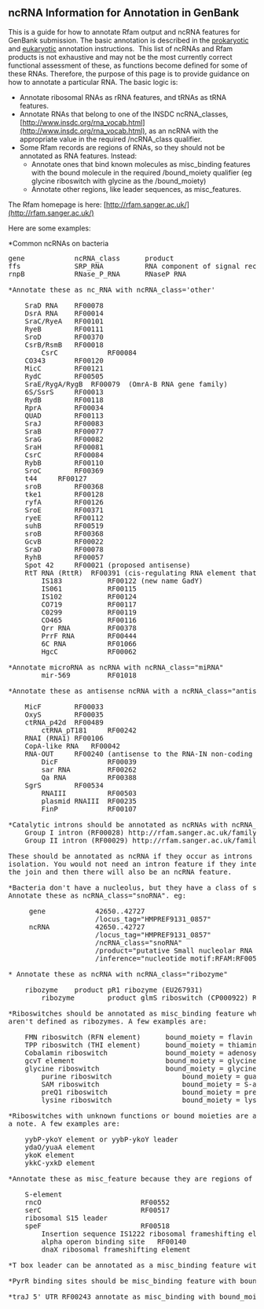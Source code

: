 
## ncRNA Information for Annotation in GenBank

This is a guide for how to annotate Rfam output and ncRNA features for GenBank submission. The basic annotation is described in the [prokaryotic](http://www.ncbi.nlm.nih.gov/genbank/genomesubmit_annotation#RNA) and [eukaryotic](http://www.ncbi.nlm.nih.gov/genbank/eukaryotic_genome_submission_annotation#rRNA) annotation instructions.  This list of ncRNAs and Rfam products is not exhaustive and may not be the most currently correct functional assessment of these, as functions become defined for some of these RNAs. Therefore, the purpose of this page is to provide guidance on how to annotate a particular RNA. The basic logic is:

*   Annotate ribosomal RNAs as rRNA features, and tRNAs as tRNA features.
*   Annotate RNAs that belong to one of the INSDC ncRNA_classes, [http://www.insdc.org/rna_vocab.html](http://www.insdc.org/rna_vocab.html), as an ncRNA with the appropriate value in the required /ncRNA_class qualifier.
*   Some Rfam records are regions of RNAs, so they should not be annotated as RNA features. Instead:
    *   Annotate ones that bind known molecules as misc_binding features with the bound molecule in the required /bound_moiety qualifier (eg glycine riboswitch with glycine as the /bound_moiety)
    *   Annotate other regions, like leader sequences, as misc_features.

The Rfam homepage is here: [http://rfam.sanger.ac.uk/](http://rfam.sanger.ac.uk/)

Here are some examples:

*Common ncRNAs on bacteria

<pre class="real">gene            ncRNA_class      product
ffs             SRP_RNA          RNA component of signal recognition particle
rnpB            RNase_P_RNA      RNaseP RNA

*Annotate these as nc_RNA with ncRNA_class='other'

 	SraD RNA	RF00078
 	DsrA RNA	RF00014
 	SraC/RyeA	RF00101
 	RyeB		RF00111
 	SroD		RF00370
 	CsrB/RsmB	RF00018
        CsrC            RF00084
 	CO343		RF00120
 	MicC		RF00121
 	RydC		RF00505
 	SraE/RygA/RygB	RF00079  (OmrA-B RNA gene family)
 	6S/SsrS		RF00013
 	RydB		RF00118
 	RprA		RF00034
 	QUAD		RF00113
 	SraJ		RF00083
 	SraB		RF00077
 	SraG		RF00082
 	SraH		RF00081
 	CsrC		RF00084
 	RybB		RF00110
 	SroC		RF00369
 	t44		RF00127
 	sroB		RF00368
 	tke1		RF00128
 	ryfA		RF00126
 	SroE		RF00371
	ryeE		RF00112
 	suhB		RF00519
 	sroB		RF00368
 	GcvB		RF00022
 	SraD		RF00078
 	RyhB		RF00057
 	Spot 42		RF00021 (proposed antisense)
 	RtT RNA	(RttR)	RF00391 (cis-regulating RNA element that is released)
        IS183           RF00122 (new name GadY)
        IS061           RF00115
        IS102           RF00124
        CO719           RF00117
        C0299           RF00119
        CO465           RF00116
        Qrr RNA         RF00378
        PrrF RNA        RF00444
        6C RNA          RF01066
        HgcC            RF00062

*Annotate microRNA as ncRNA with ncRNA_class="miRNA"
        mir-569         RF01018

*Annotate these as antisense ncRNA with a ncRNA_class="antisense"

 	MicF		RF00033 
 	OxyS		RF00035 
 	ctRNA_p42d	RF00489
        ctRNA_pT181     RF00242
 	RNAI (RNA1)	RF00106 
 	CopA-like RNA	RF00042
 	RNA-OUT		RF00240 (antisense to the RNA-IN non-coding RNA) 
        DicF            RF00039
        sar RNA         RF00262
        Qa RNA          RF00388
 	SgrS		RF00534
        RNAIII          RF00503
        plasmid RNAIII  RF00235
        FinP            RF00107

*Catalytic introns should be annotated as ncRNAs with ncRNA_class="autocatalytically_spliced_intron"
    Group I intron (RF00028) http://rfam.sanger.ac.uk/family?acc=RF00028
    Group II intron (RF00029) http://rfam.sanger.ac.uk/family?acc=RF00029

These should be annotated as ncRNA if they occur as introns in a gene or if they occur in 
isolation. You would not need an intron feature if they interrupt a CDS. The CDS will have 
the join and then there will also be an ncRNA feature.

*Bacteria don't have a nucleolus, but they have a class of small RNAs that are similar to snoRNAs.  
Annotate these as ncRNA_class="snoRNA". eg:

     gene            42650..42727
                     /locus_tag="HMPREF9131_0857"
     ncRNA           42650..42727
                     /locus_tag="HMPREF9131_0857"
                     /ncRNA_class="snoRNA"
                     /product="putative Small nucleolar RNA SNORD19"
                     /inference="nucleotide motif:RFAM:RF00569"

* Annotate these as ncRNA with ncRNA_class="ribozyme"

 	ribozyme	product pR1 ribozyme (EU267931)
        ribozyme        product glmS riboswitch (CP000922) Rfam RF00234 (this is defined as a ribozyme)

*Riboswitches should be annotated as misc_binding feature when there is a known bound moiety and they 
aren't defined as ribozymes. A few examples are:

 	FMN riboswitch (RFN element)      bound_moiety = flavin mononucleotide
 	TPP riboswitch (THI element)      bound_moiety = thiamine/thiamin pyrophosphate
 	Cobalamin riboswitch              bound_moiety = adenosylcobalamin
 	gcvT element                      bound_moiety = glycine
 	glycine riboswitch                bound_moiety = glycine
        purine riboswitch                 bound_moiety = guanine and/or adenine
        SAM riboswitch                    bound_moiety = S-adenosyl methionine
        preQ1 riboswitch                  bound_moiety = pre-queuosine1
        lysine riboswitch                 bound_moiety = lysine

*Riboswitches with unknown functions or bound moieties are annotated as misc_features with the name in 
a note. A few examples are:

 	yybP-ykoY element or yybP-ykoY leader
 	ydaO/yuaA element 
 	ykoK element
 	ykkC-yxkD element

*Annotate these as misc_feature because they are regions of a transcript

 	S-element	        
 	rncO		                RF00552 
 	serC		                RF00517 
 	ribosomal S15 leader
 	speF		                RF00518
        Insertion sequence IS1222 ribosomal frameshifting element     RF00383
        alpha operon binding site	RF00140
        dnaX ribosomal frameshifting element                          RF00382

*T box leader can be annotated as a misc_binding feature with bound_moiety="uncharged tRNA"

*PyrR binding sites should be misc_binding feature with bound_moiety="PyrR"

*traJ 5' UTR RF00243 annotate as misc_binding with bound_moiety="FinP"

</pre>



